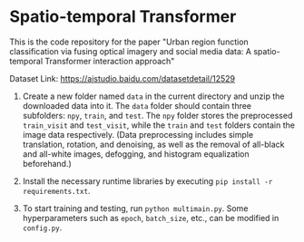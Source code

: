 # Spatio-temporal Transformer

This is the code repository for the paper "Urban region function classification via fusing optical imagery and social media data: A spatio-temporal Transformer interaction approach"

Dataset Link: https://aistudio.baidu.com/datasetdetail/12529 

1. Create a new folder named `data` in the current directory and unzip the downloaded data into it. The `data` folder should contain three subfolders: `npy`, `train`, and `test`. The `npy` folder stores the preprocessed `train_visit` and `test_visit`, while the `train` and `test` folders contain the image data respectively. (Data preprocessing includes simple translation, rotation, and denoising, as well as the removal of all-black and all-white images, defogging, and histogram equalization beforehand.)

2. Install the necessary runtime libraries by executing `pip install -r requirements.txt`.

3. To start training and testing, run `python multimain.py`. Some hyperparameters such as `epoch`, `batch_size`, etc., can be modified in `config.py`.
